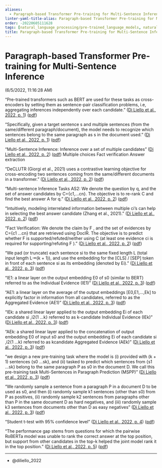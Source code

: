 ```yaml
---
aliases:
  - Paragraph-based Transformer Pre-training for Multi-Sentence Inference
linter-yaml-title-alias: Paragraph-based Transformer Pre-training for Multi-Sentence Inference
order: -20220605111628
tags: [natural_language_processing/pre-trained_language_models, natural_language_processing, natural_language_processing/representation_learning, artificial_intelligence/deep_learning/transformers, natural_language_processing/paragraph-based]
title: Paragraph-based Transformer Pre-training for Multi-Sentence Inference
---
```


# Paragraph-based Transformer Pre-training for Multi-Sentence Inference

(6/5/2022, 11:16:28 AM)

“Pre-trained transformers such as BERT are used for these tasks as cross-encoders by setting them as sentence-pair classification problems, i.e, aggregating inferences independently over each candidate.” ([Di Liello et al., 2022, p. 1](zotero://select/library/items/C58NHYJJ)) ([pdf](zotero://open-pdf/library/items/ZWHBG8SX?page=1&annotation=6UEG9SFW))

“Specifically, given a target sentence s and multiple sentences (from the same/different paragraph/document), the model needs to recognize which sentences belong to the same paragraph as s in the document used.” ([Di Liello et al., 2022, p. 1](zotero://select/library/items/C58NHYJJ)) ([pdf](zotero://open-pdf/library/items/ZWHBG8SX?page=1&annotation=JVQ36WUH))

“Multi-Sentence Inference: Inference over a set of multiple candidates” ([Di Liello et al., 2022, p. 2](zotero://select/library/items/C58NHYJJ)) ([pdf](zotero://open-pdf/library/items/ZWHBG8SX?page=2&annotation=CIEJU72X)) Multiple choices
Fact verification
Answer extraction

“DeCLUTR (Giorgi et al., 2021) uses a contrastive learning objective for cross-encoding two sentences coming from the same/different documents in a transformer.” ([Di Liello et al., 2022, p. 2](zotero://select/library/items/C58NHYJJ)) ([pdf](zotero://open-pdf/library/items/ZWHBG8SX?page=2&annotation=T2HA9SH8))

“Multi-sentence Inference Tasks AS2: We denote the question by q, and the set of answer candidates by C={c1,...cn}. The objective is to re-rank C and find the best answer A for q.” ([Di Liello et al., 2022, p. 2](zotero://select/library/items/C58NHYJJ)) ([pdf](zotero://open-pdf/library/items/ZWHBG8SX?page=2&annotation=CJ6LXJZM))

“Intuitively, modeling interrelated information between multiple ci’s can help in selecting the best answer candidate (Zhang et al., 2021).” ([Di Liello et al., 2022, p. 2](zotero://select/library/items/C58NHYJJ)) ([pdf](zotero://open-pdf/library/items/ZWHBG8SX?page=2&annotation=BBIIWXQV))

“Fact Verification: We denote the claim by F , and the set of evidences by C={c1 ...cn} that are retrieved using DocIR. The objective is to predict whether F is supported/refuted/neither using C (at least one evidence ci is required for supporting/refuting F ).” ([Di Liello et al., 2022, p. 2](zotero://select/library/items/C58NHYJJ)) ([pdf](zotero://open-pdf/library/items/ZWHBG8SX?page=2&annotation=KKXXIQIS))

“We pad (or truncate) each sentence si to the same fixed length L (total input length L⇥(k + 1)), and use the embedding for the \[CLS\] / \[SEP\] token in front of each sentence si as its embedding (denoted by Ei).” ([Di Liello et al., 2022, p. 3](zotero://select/library/items/C58NHYJJ)) ([pdf](zotero://open-pdf/library/items/ZWHBG8SX?page=3&annotation=UNU6KHFB))

“IE1: a linear layer on the output embedding E0 of s0 (similar to BERT) referred to as the Individual Evidence (IE1)” ([Di Liello et al., 2022, p. 3](zotero://select/library/items/C58NHYJJ)) ([pdf](zotero://open-pdf/library/items/ZWHBG8SX?page=3&annotation=T5UQLBNU))

“AE1: a linear layer on the average of the output embeddings \[E0,E1,...,Ek\] to explicitly factor in information from all candidates, referred to as the Aggregated Evidence (AE1)” ([Di Liello et al., 2022, p. 3](zotero://select/library/items/C58NHYJJ)) ([pdf](zotero://open-pdf/library/items/ZWHBG8SX?page=3&annotation=BXEEM6L2))

“IEk: a shared linear layer applied to the output embedding Ei of each candidate si ,i2{1 ...k} referred to as k-candidate Individual Evidence (IEk)” ([Di Liello et al., 2022, p. 3](zotero://select/library/items/C58NHYJJ)) ([pdf](zotero://open-pdf/library/items/ZWHBG8SX?page=3&annotation=6EYTQP8S))

“AEk: a shared linear layer applied to the concatenation of output embedding E0 of input s0 and the output embedding Ei of each candidate si ,i2{1 ...k} referred to as kcandidate Aggregated Evidence (AEk)” ([Di Liello et al., 2022, p. 3](zotero://select/library/items/C58NHYJJ)) ([pdf](zotero://open-pdf/library/items/ZWHBG8SX?page=3&annotation=MENHXZ5T))

“we design a new pre-training task where the model is (i) provided with (k + 1) sentences {s0 ...sk}, and (ii) tasked to predict which sentences from {s1 ...sk} belong to the same paragraph P as s0 in the document D. We call this pre-training task Multi-Sentences in Paragraph Prediction (MSPP)” ([Di Liello et al., 2022, p. 3](zotero://select/library/items/C58NHYJJ)) ([pdf](zotero://open-pdf/library/items/ZWHBG8SX?page=3&annotation=6Q78EJ9V))

“We randomly sample a sentence from a paragraph P in a document D to be used as s0, and then (i) randomly sample k1 sentences (other than s0) from P as positives, (ii) randomly sample k2 sentences from paragraphs other than P in the same document D as hard negatives, and (iii) randomly sample k3 sentences from documents other than D as easy negatives” ([Di Liello et al., 2022, p. 3](zotero://select/library/items/C58NHYJJ)) ([pdf](zotero://open-pdf/library/items/ZWHBG8SX?page=3&annotation=DSVK2ATT))

“Student t-test with 95% confidence level” ([Di Liello et al., 2022, p. 4](zotero://select/library/items/C58NHYJJ)) ([pdf](zotero://open-pdf/library/items/ZWHBG8SX?page=4&annotation=DV38TZZ2))

“The performance gap stems from questions for which the pairwise RoBERTa model was unable to rank the correct answer at the top position, but support from other candidates in the top-k helped the joint model rank it in the top position.” ([Di Liello et al., 2022, p. 5](zotero://select/library/items/C58NHYJJ)) ([pdf](zotero://open-pdf/library/items/ZWHBG8SX?page=5&annotation=IAFJQSLU))

***
- @diliello_2022